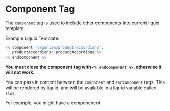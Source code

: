 # Component Tag

The `component` tag is used to include other components into current liquid template. 

Example Liquid Template:
```php
<% component 'organism/product-accordions',
   productAccordions: productAccordions %>
<% endcomponent %>
``` 

**You must close the component tag with `<% endcomponent %>`, otherwise it will not work.**

You can pass in content between the `component` and `endcomponent` tags. This will be rendered by liquid, and will be available in a liquid variable called `slot`.

For example, you might have a componenent 